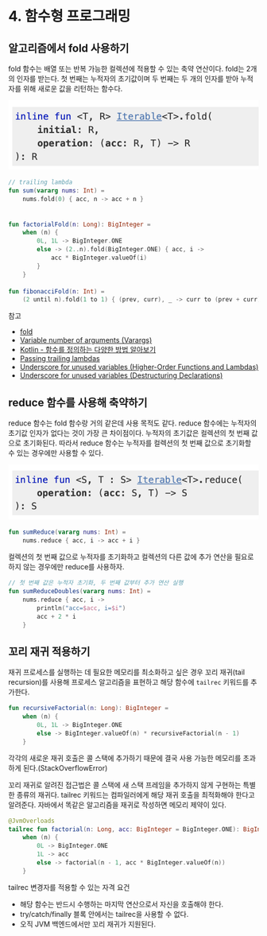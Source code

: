 # 4. 함수형 프로그래밍

## 알고리즘에서 fold 사용하기

fold 함수는 배열 또는 반복 가능한 컬렉션에 적용할 수 있는 축약 연산이다. fold는 2개의 인자를 받는다. 첫 번째는 누적자의 초기값이며 두 번째는 두 개의 인자를 받아 누적자를 위해 새로운 값을 리턴하는 함수다.

![](../../.gitbook/assets/2020-10-02-2.19.38.png)

```kotlin
// trailing lambda
fun sum(vararg nums: Int) =
    nums.fold(0) { acc, n -> acc + n }
    

fun factorialFold(n: Long): BigInteger =
    when (n) {
        0L, 1L -> BigInteger.ONE
        else -> (2..n).fold(BigInteger.ONE) { acc, i ->
            acc * BigInteger.valueOf(i)
        }
    }
    
fun fibonacciFold(n: Int) =
    (2 until n).fold(1 to 1) { (prev, curr), _ -> curr to (prev + curr) }.second    
```

참고

* [fold](https://kotlinlang.org/api/latest/jvm/stdlib/kotlin.collections/fold.html)
* [Variable number of arguments \(Varargs\)](https://kotlinlang.org/docs/reference/functions.html#variable-number-of-arguments-varargs)
* [Kotlin - 함수를 정의하는 다양한 방법 알아보기](https://codechacha.com/ko/kotlin-function-declarations-usage/)
* [Passing trailing lambdas](https://kotlinlang.org/docs/reference/lambdas.html#passing-a-lambda-to-the-last-parameter)
* [Underscore for unused variables \(Higher-Order Functions and Lambdas\)](https://kotlinlang.org/docs/reference/lambdas.html#underscore-for-unused-variables-since-11)
* [Underscore for unused variables \(Destructuring Declarations\)](https://kotlinlang.org/docs/reference/multi-declarations.html#underscore-for-unused-variables-since-11)

## reduce 함수를 사용해 축약하기

reduce 함수는 fold 함수랑 거의 같은데 사용 목적도 같다. reduce 함수에는 누적자의 초기값 인자가 없다는 것이 가장 큰 차이점이다. 누적자의 초기값은 컬렉션의 첫 번째 값으로 초기화된다. 따라서 reduce 함수는 누적자를 컬렉션의 첫 번째 값으로 초기화할 수 있는 경우에만 사용할 수 있다.

![](../../.gitbook/assets/2020-10-02-3.33.45.png)

```kotlin
fun sumReduce(vararg nums: Int) =
    nums.reduce { acc, i -> acc + i }
```

컬렉션의 첫 번째 값으로 누적자를 초기화하고 컬렉션의 다른 값에 추가 연산을 필요로 하지 않는 경우에만 reduce를 사용하자.

```kotlin
// 첫 번째 값은 누적자 초기화, 두 번째 값부터 추가 연산 실행
fun sumReduceDoubles(vararg nums: Int) =
    nums.reduce { acc, i ->
        println("acc=$acc, i=$i")
        acc + 2 * i
    }
```

## 꼬리 재귀 적용하기

재귀 프로세스를 실행하는 데 필요한 메모리를 최소화하고 싶은 경우 꼬리 재귀\(tail recursion\)를 사용해 프로세스 알고리즘을 표현하고 해당 함수에 `tailrec` 키워드를 추가한다.

```kotlin
fun recursiveFactorial(n: Long): BigInteger =
    when (n) {
        0L, 1L -> BigInteger.ONE
        else -> BigInteger.valueOf(n) * recursiveFactorial(n - 1)
    }
```

각각의 새로운 재귀 호출은 콜 스택에 추가하기 때문에 결국 사용 가능한 메모리를 초과하게 된다.\(StackOverflowError\)

꼬리 재귀로 알려진 접근법은 콜 스택에 새 스택 프레임을 추가하지 않게 구현하는 특별한 종류의 재귀다. tailrec 키워드는 컴파일러에게 해당 재귀 호출을 최적화해야 한다고 알려준다. 자바에서 똑같은 알고리즘을 재귀로 작성하면 메모리 제약이 있다.

```kotlin
@JvmOverloads
tailrec fun factorial(n: Long, acc: BigInteger = BigInteger.ONE): BigInteger =
    when (n) {
        0L -> BigInteger.ONE
        1L -> acc
        else -> factorial(n - 1, acc * BigInteger.valueOf(n))
    }
```

tailrec 변경자를 적용할 수 있는 자격 요건

* 해당 함수는 반드시 수행하는 마지막 연산으로서 자신을 호출해야 한다.
* try/catch/finally 블록 안에서는 tailrec을 사용할 수 없다.
* 오직 JVM 백엔드에서만 꼬리 재귀가 지원된다.

